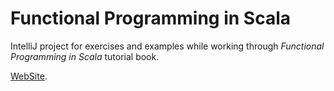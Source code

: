# Functional Programming in Scala

IntelliJ project for exercises and examples while working through *Functional
Programming in Scala* tutorial book.

[WebSite](https://www.manning.com/books/functional-programming-in-scala).

